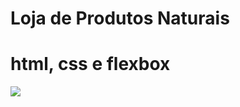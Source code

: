 # Loja de Produtos Naturais

# html, css e flexbox
<img src="https://raw.githubusercontent.com/dieegobs/loja-de-produtos-naturais/refs/heads/main/images/Site.png"/>










































